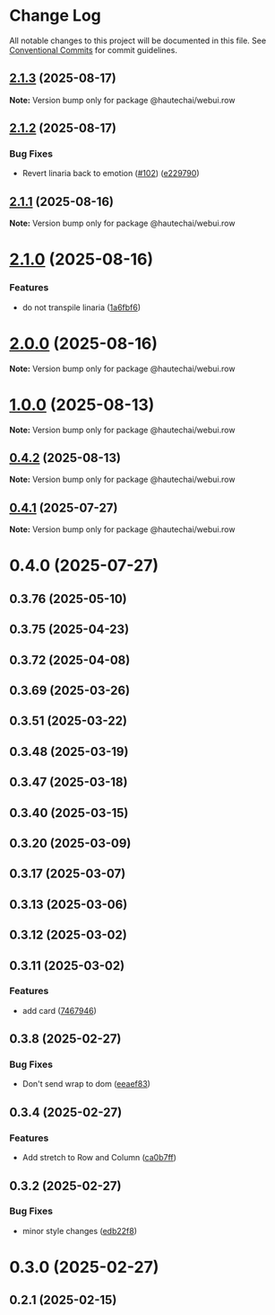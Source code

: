 # Change Log

All notable changes to this project will be documented in this file.
See [Conventional Commits](https://conventionalcommits.org) for commit guidelines.

## [2.1.3](https://github.com/HautechAI/webui/compare/@hautechai/webui.row@2.1.2...@hautechai/webui.row@2.1.3) (2025-08-17)

**Note:** Version bump only for package @hautechai/webui.row

## [2.1.2](https://github.com/HautechAI/webui/compare/@hautechai/webui.row@2.1.1...@hautechai/webui.row@2.1.2) (2025-08-17)

### Bug Fixes

- Revert linaria back to emotion ([#102](https://github.com/HautechAI/webui/issues/102)) ([e229790](https://github.com/HautechAI/webui/commit/e229790dae8eba4b3037bbe41365e5a73ab7f6dc))

## [2.1.1](https://github.com/HautechAI/webui/compare/@hautechai/webui.row@2.1.0...@hautechai/webui.row@2.1.1) (2025-08-16)

**Note:** Version bump only for package @hautechai/webui.row

# [2.1.0](https://github.com/HautechAI/webui/compare/@hautechai/webui.row@1.0.0...@hautechai/webui.row@2.1.0) (2025-08-16)

### Features

- do not transpile linaria ([1a6fbf6](https://github.com/HautechAI/webui/commit/1a6fbf6353a0e5028040006b5045170cf83f1ba0))

# [2.0.0](https://github.com/HautechAI/webui/compare/@hautechai/webui.row@1.0.0...@hautechai/webui.row@2.0.0) (2025-08-16)

**Note:** Version bump only for package @hautechai/webui.row

# [1.0.0](https://github.com/HautechAI/webui/compare/@hautechai/webui.row@0.4.2...@hautechai/webui.row@1.0.0) (2025-08-13)

**Note:** Version bump only for package @hautechai/webui.row

## [0.4.2](https://github.com/HautechAI/webui/compare/@hautechai/webui.row@0.4.1...@hautechai/webui.row@0.4.2) (2025-08-13)

**Note:** Version bump only for package @hautechai/webui.row

## [0.4.1](https://github.com/HautechAI/webui/compare/@hautechai/webui.row@0.4.0...@hautechai/webui.row@0.4.1) (2025-07-27)

**Note:** Version bump only for package @hautechai/webui.row

# 0.4.0 (2025-07-27)

## 0.3.76 (2025-05-10)

## 0.3.75 (2025-04-23)

## 0.3.72 (2025-04-08)

## 0.3.69 (2025-03-26)

## 0.3.51 (2025-03-22)

## 0.3.48 (2025-03-19)

## 0.3.47 (2025-03-18)

## 0.3.40 (2025-03-15)

## 0.3.20 (2025-03-09)

## 0.3.17 (2025-03-07)

## 0.3.13 (2025-03-06)

## 0.3.12 (2025-03-02)

## 0.3.11 (2025-03-02)

### Features

- add card ([7467946](https://github.com/HautechAI/webui/commit/7467946f02bdbd2c03463ba82103d928ab96211b))

## 0.3.8 (2025-02-27)

### Bug Fixes

- Don't send wrap to dom ([eeaef83](https://github.com/HautechAI/webui/commit/eeaef8343bb1e2c63211ca198ef39d619af76e83))

## 0.3.4 (2025-02-27)

### Features

- Add stretch to Row and Column ([ca0b7ff](https://github.com/HautechAI/webui/commit/ca0b7ff77ed587d29b221f14311580837536efba))

## 0.3.2 (2025-02-27)

### Bug Fixes

- minor style changes ([edb22f8](https://github.com/HautechAI/webui/commit/edb22f8a05e6b97b8f1f46dbd258e22498f6524b))

# 0.3.0 (2025-02-27)

## 0.2.1 (2025-02-15)
